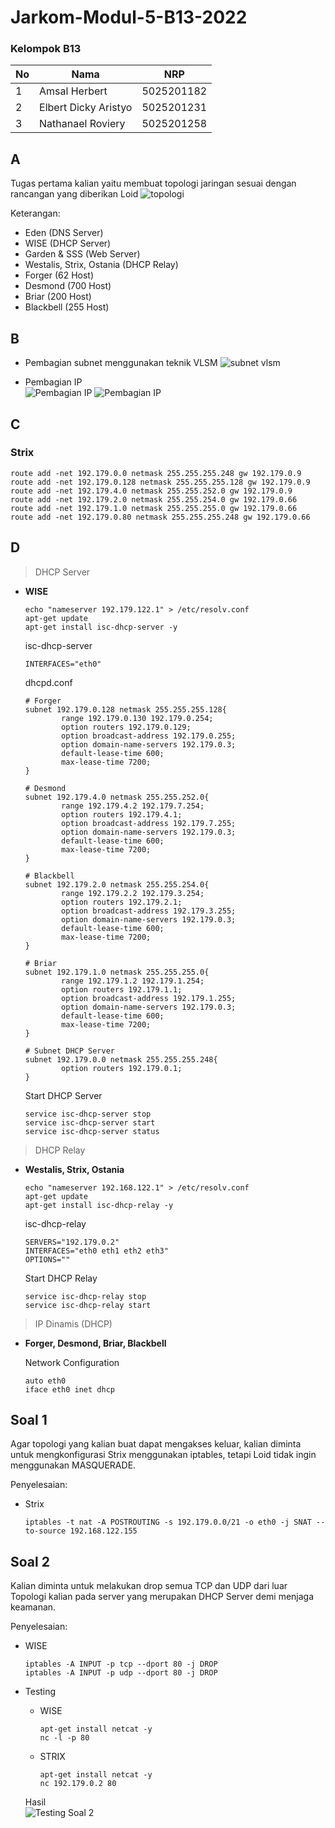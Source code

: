 # Jarkom-Modul-5-B13-2022

### Kelompok B13
| **No** | **Nama** | **NRP** | 
| ------------- | ------------- | --------- |
| 1 | Amsal Herbert  | 5025201182 | 
| 2 | Elbert Dicky Aristyo | 5025201231 |
| 3 | Nathanael Roviery | 5025201258 |

## A
Tugas pertama kalian yaitu membuat topologi jaringan sesuai dengan rancangan yang diberikan Loid
![topologi](https://cdn.discordapp.com/attachments/818146232689098802/1050770244588810300/image.png)

Keterangan:
- Eden (DNS Server)
- WISE (DHCP Server)
- Garden & SSS (Web Server)
- Westalis, Strix, Ostania (DHCP Relay)
- Forger (62 Host)
- Desmond (700 Host)
- Briar (200 Host)
- Blackbell (255 Host)

## B
- Pembagian subnet menggunakan teknik VLSM
![subnet vlsm](https://cdn.discordapp.com/attachments/818146232689098802/1050770244588810300/image.png)

- Pembagian IP  
![Pembagian IP](https://cdn.discordapp.com/attachments/818146232689098802/1050772302113034320/image.png)
![Pembagian IP](https://cdn.discordapp.com/attachments/818146232689098802/1050772539971993621/image.png)

## C

### **Strix**
```
route add -net 192.179.0.0 netmask 255.255.255.248 gw 192.179.0.9
route add -net 192.179.0.128 netmask 255.255.255.128 gw 192.179.0.9
route add -net 192.179.4.0 netmask 255.255.252.0 gw 192.179.0.9
route add -net 192.179.2.0 netmask 255.255.254.0 gw 192.179.0.66
route add -net 192.179.1.0 netmask 255.255.255.0 gw 192.179.0.66
route add -net 192.179.0.80 netmask 255.255.255.248 gw 192.179.0.66
```

## D
> DHCP Server
- **WISE**
  
  ```
  echo "nameserver 192.179.122.1" > /etc/resolv.conf
  apt-get update
  apt-get install isc-dhcp-server -y
  ```
  isc-dhcp-server

  ```
  INTERFACES="eth0"
  ```

  dhcpd.conf

  ```
  # Forger
  subnet 192.179.0.128 netmask 255.255.255.128{
          range 192.179.0.130 192.179.0.254;
          option routers 192.179.0.129;
          option broadcast-address 192.179.0.255;
          option domain-name-servers 192.179.0.3;
          default-lease-time 600;
          max-lease-time 7200;
  }

  # Desmond
  subnet 192.179.4.0 netmask 255.255.252.0{
          range 192.179.4.2 192.179.7.254;
          option routers 192.179.4.1;
          option broadcast-address 192.179.7.255;
          option domain-name-servers 192.179.0.3;
          default-lease-time 600;
          max-lease-time 7200;
  }

  # Blackbell
  subnet 192.179.2.0 netmask 255.255.254.0{
          range 192.179.2.2 192.179.3.254;
          option routers 192.179.2.1;
          option broadcast-address 192.179.3.255;
          option domain-name-servers 192.179.0.3;
          default-lease-time 600;
          max-lease-time 7200;
  }

  # Briar
  subnet 192.179.1.0 netmask 255.255.255.0{
          range 192.179.1.2 192.179.1.254;
          option routers 192.179.1.1;
          option broadcast-address 192.179.1.255;
          option domain-name-servers 192.179.0.3;
          default-lease-time 600;
          max-lease-time 7200;
  }

  # Subnet DHCP Server
  subnet 192.179.0.0 netmask 255.255.255.248{
          option routers 192.179.0.1;
  }
  ```
  Start DHCP Server
  
  ```
  service isc-dhcp-server stop
  service isc-dhcp-server start
  service isc-dhcp-server status
  ```


> DHCP Relay
- **Westalis, Strix, Ostania**

  ```
  echo "nameserver 192.168.122.1" > /etc/resolv.conf
  apt-get update
  apt-get install isc-dhcp-relay -y
  ```
  isc-dhcp-relay

  ```
  SERVERS="192.179.0.2"
  INTERFACES="eth0 eth1 eth2 eth3"
  OPTIONS=""
  ```
  Start DHCP Relay

  ```
  service isc-dhcp-relay stop
  service isc-dhcp-relay start
  ```

> IP Dinamis (DHCP)
- **Forger, Desmond, Briar, Blackbell**  

  Network Configuration

  ```
  auto eth0
  iface eth0 inet dhcp
  ```

## Soal 1
Agar topologi yang kalian buat dapat mengakses keluar, kalian diminta untuk mengkonfigurasi Strix menggunakan iptables, tetapi Loid tidak ingin menggunakan MASQUERADE.

Penyelesaian:
- Strix

  ```
  iptables -t nat -A POSTROUTING -s 192.179.0.0/21 -o eth0 -j SNAT --to-source 192.168.122.155
  ```

## Soal 2
Kalian diminta untuk melakukan drop semua TCP dan UDP dari luar Topologi kalian pada server yang merupakan DHCP Server demi menjaga keamanan.

Penyelesaian:
- WISE
  ```
  iptables -A INPUT -p tcp --dport 80 -j DROP
  iptables -A INPUT -p udp --dport 80 -j DROP
  ```

- Testing
  - WISE
    ```
    apt-get install netcat -y
    nc -l -p 80
    ```
  - STRIX
    ```
    apt-get install netcat -y
    nc 192.179.0.2 80
    ```

  Hasil  
  ![Testing Soal 2](https://cdn.discordapp.com/attachments/818146232689098802/1050783882036912168/image.png)